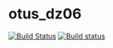 # otus_dz06
[![Build Status](https://travis-ci.com/AlexeyYa/otus_dz06.svg?branch=master)](https://travis-ci.com/AlexeyYa/otus_dz06)
[![Build status](https://ci.appveyor.com/api/projects/status/snec2euqie2ngyt8?svg=true)](https://ci.appveyor.com/project/AlexeyYa/otus-dz06)
